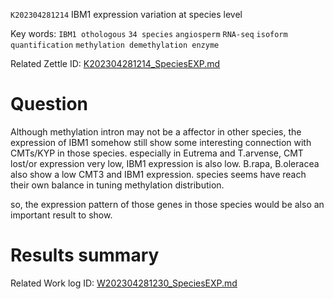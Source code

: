  `K202304281214` IBM1 expression variation at species level 
 
 Key words: `IBM1 othologous` `34 species` `angiosperm` `RNA-seq` `isoform quantification` `methylation demethylation enzyme` 
 
 Related Zettle ID: [K202304281214_SpeciesEXP.md](https://github.com/yz46606/zettle_yz/blob/main/K202304281214_SpeciesEXP.md)  
 
# Question
Although methylation intron may not be a affector in other species, the expression of IBM1 somehow still show some interesting connection with CMTs/KYP in those species. especially in Eutrema and T.arvense, CMT lost/or expression very low, IBM1 expression is also low. B.rapa, B.oleracea also show a low CMT3 and IBM1 expression. species seems have reach their own balance in tuning methylation distribution.

so, the expression pattern of those genes in those species would be also an important result to show.


# Results summary  

Related Work log ID: [W202304281230_SpeciesEXP.md](https://github.com/yz46606/Working_record/blob/main/W202304281230_SpeciesEXP.md)
